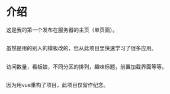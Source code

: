 # 介绍
这是我的第一个发布在服务器的主页（单页面）。       
##
虽然是用的别人的模板改的，但从此项目里快速学习了很多应用。              
##
访问数量，看板娘，不同分区的排列，趣味标题，前置加载界面等等。
##
因为用vue重构了项目，此项目仅留作纪念。
